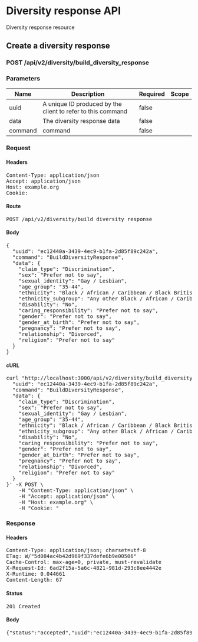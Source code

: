 # Diversity response API

Diversity response resource

## Create a diversity response

### POST /api/v2/diversity/build_diversity_response

### Parameters

| Name | Description | Required | Scope |
|------|-------------|----------|-------|
| uuid | A unique ID produced by the client to refer to this command | false |  |
| data | The diversity response data | false |  |
| command |  command | false |  |

### Request

#### Headers

<pre>Content-Type: application/json
Accept: application/json
Host: example.org
Cookie: </pre>

#### Route

<pre>POST /api/v2/diversity/build_diversity_response</pre>

#### Body

<pre>{
  "uuid": "ec12440a-3439-4ec9-b1fa-2d85f89c242a",
  "command": "BuildDiversityResponse",
  "data": {
    "claim_type": "Discrimination",
    "sex": "Prefer not to say",
    "sexual_identity": "Gay / Lesbian",
    "age_group": "35-44",
    "ethnicity": "Black / African / Caribbean / Black British",
    "ethnicity_subgroup": "Any other Black / African / Caribbean background",
    "disability": "No",
    "caring_responsibility": "Prefer not to say",
    "gender": "Prefer not to say",
    "gender_at_birth": "Prefer not to say",
    "pregnancy": "Prefer not to say",
    "relationship": "Divorced",
    "religion": "Prefer not to say"
  }
}</pre>

#### cURL

<pre class="request">curl &quot;http://localhost:3000/api/v2/diversity/build_diversity_response&quot; -d &#39;{
  &quot;uuid&quot;: &quot;ec12440a-3439-4ec9-b1fa-2d85f89c242a&quot;,
  &quot;command&quot;: &quot;BuildDiversityResponse&quot;,
  &quot;data&quot;: {
    &quot;claim_type&quot;: &quot;Discrimination&quot;,
    &quot;sex&quot;: &quot;Prefer not to say&quot;,
    &quot;sexual_identity&quot;: &quot;Gay / Lesbian&quot;,
    &quot;age_group&quot;: &quot;35-44&quot;,
    &quot;ethnicity&quot;: &quot;Black / African / Caribbean / Black British&quot;,
    &quot;ethnicity_subgroup&quot;: &quot;Any other Black / African / Caribbean background&quot;,
    &quot;disability&quot;: &quot;No&quot;,
    &quot;caring_responsibility&quot;: &quot;Prefer not to say&quot;,
    &quot;gender&quot;: &quot;Prefer not to say&quot;,
    &quot;gender_at_birth&quot;: &quot;Prefer not to say&quot;,
    &quot;pregnancy&quot;: &quot;Prefer not to say&quot;,
    &quot;relationship&quot;: &quot;Divorced&quot;,
    &quot;religion&quot;: &quot;Prefer not to say&quot;
  }
}&#39; -X POST \
	-H &quot;Content-Type: application/json&quot; \
	-H &quot;Accept: application/json&quot; \
	-H &quot;Host: example.org&quot; \
	-H &quot;Cookie: &quot;</pre>

### Response

#### Headers

<pre>Content-Type: application/json; charset=utf-8
ETag: W/&quot;5d084ac4b42d969f337defe6b9e00506&quot;
Cache-Control: max-age=0, private, must-revalidate
X-Request-Id: 6ad2f15a-5a6c-4821-981d-293c8ee4442e
X-Runtime: 0.044661
Content-Length: 67</pre>

#### Status

<pre>201 Created</pre>

#### Body

<pre>{"status":"accepted","uuid":"ec12440a-3439-4ec9-b1fa-2d85f89c242a"}</pre>
